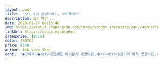 ```yaml
---
layout: post 
title:  "오! 마이 종이오리기, 아이톡북스" 
description: 오! 마이 ..
date: 2020-02-27 06:13:48 
img: https://static.coupangcdn.com/image/vendor_inventory/2407/4e285ffb68e17b60c279f9bac81b42a84328799b0df54746de19bc412018.jpg 
linkUrl: https://coupa.ng/brg6mu 
categories: [1019] 
color: 7E57C2 
price: 9540 
author: Ask View Shop 
cont:  "●구매후기●<br/>2단계도 어려운게 꽤많아요.<br/><br/>5살이라 아직 못했어요.<br/> 수준이 꽤높네요.<br/> 6<br/> -7살용같아요.<br/><br/>6세 여아가 하기에 어렵지 않은거 같습니다.<br/> 깔끔하게 오리진 못하는데 연습하면 더 잘할수 있겠죠ㅎㅎ<br/>6세 여아인데, 한창 가위질 못하다가 요즘에서야 조금씩 오리기에 흥미 보이더라구요.<br/><br/>◇◇◇◇◇◇◇◇◇◇◇◇◇◇◇◇◇◇◇◇◇<br/>.<br/> ★1단계는 선을따라 그린후 오리기.<br/><br/>.<br/> ★2단계는 대칭접기후 오리기.<br/><br/>.<br/> ★3단계는 한쌍접기후 오리기.<br/><br/>.<br/> ★4단계는 사가,오각,육각접기후 오리기.<br/><br/>그리고 색종이에는 점선따라 그리기도 함께 있어서, 오리기 뿐만 아니라 선 따라 그리기도 해 볼수 있어서 더더 좋네요.<br/><br/>데깔코마니 원리이지만 5살이라 완벽히 이해는 못하는듯해요 ㅎㅎ.<br/> 그냥 선을 따라 오리다보니 이해하더군요.<br/><br/>동봉된 색종이 다 쓰더라도 책자보고 다른 색종이에 그림 따라 그리고 오릴수 있을거 같아요.<br/><br/>무슨 종이오리기를 1만원이나 주고 사야되나싶었는데.<br/>.<br/><br/>무엇보다 만족스러운점은 그냥 오리기가 아니라<br/>반으로 접은후에 반만 선을따라 그리고 오리는 과정입니다.<br/><br/>받아서 포장 풀어보니 책자랑 색종이 함께 구성돼 있고 깔끔하게 잘 왔네요.<br/><br/>부모의도움이필요해요.<br/> 6살부터는 혼자 할수있어보여요.<br/><br/>설명서가 같이들어있어서 도움이되요.<br/><br/>아이들마다 차이는 있지만요.<br/><br/>아주쉬운것부터 어려운것도 있어요.<br/> 5살인 딸아이는 아직 병아리 다리를 완벽하게 오리지못했어요.<br/> 엄마의 도움이 필요했어요.<br/><br/>애랑 집에서 해줄 놀이 찾다가 마침 오리기놀이가 있어서 주문했어요.<br/><br/>요즘 강제 집콕하는 일이 많아져서ㅜ<br/>이것도 쉬운것부터 어려운게있어요.<br/> 2<br/> -3번 안팎으로 접은후에 오리기해야되요.<br/> 그러다보니 종이가 두꺼워져서 안전가위로 힘들어하네요.<br/> 일반가위를쓰는 아이들에게는 갠찮아보여요.<br/><br/>이유가있었네요.<br/> 단계별로 오리기가 참 잘되어있어요.<br/><br/>잉크냄새 거의없구요.<br/><br/>재잘거리는거 좋아하고 심하게 활동적인 여아인데 오리기 시키니 한참동안 조용히 활동하네요ㅎㅎ 선그리고 오리고 애가 집중 잘해요.<br/><br/>전체적으로 5살부터는 할수있어보이는 수준이지만<br/>점선을 따라 그림을 그리게하는 점이예요.<br/> 5살인 딸아이는 아직 스스로 그림을 잘 그리는 수준이 아니지만 .<br/>.<br/>선그리기처럼 잘 따라그리네요.<br/><br/>종이 모서리가 다칠정도로 날카롭지않아요.<br/><br/>종이두께는 색종이 두께구요.<br/><br/>집에서 놀이용으로 교육적이라 참 만족스럽네요.<br/><br/>집중력 향상에 좋을거 같고 심리적 안정에도 도움될거 같아요ㅋ<br/>집중력에 좋겠어요.<br/> (평소 주위산만한 아이라서요;;;;;)<br/>참고로 두 번 이상 접어서 오리는건 어른이 도와줘야 되요~ 아이들 악력의 가위질로는 다칠 우려가 있으니 그건 조심해야 될 것 같아요~<br/>케이스가 큼직해서 가위도 함께 보관할수 있으니 더 좋은거 같아요.<br/><br/>코로나때메 2월달부터 두 달 가까이 집밖에 나가지않고 7살 4살 아이들과 집에서 보내는데 뭐라도 해야되서 이것저것 다 검색하고 시키고 있는 와중에 구매해봤어요~ 열어보니 이게뭔가 살짝 실망 스러웠는데 의외로 아이들이 너무 좋아하고 꽤 오래 놀았어요~ 어른입장에선 시시해 보일수도 있지만 아이들 입장에선 되려 단순해서 부담없이 가위질하기 편하단 생각이 들어요~ 응용력도 생각보다 많아서 실수로 두 개 산걸 반품하지 않고 더 많이 가지고 놀 생각이에요~ 그냥 버린다 생각하니 아까웠는데 끈이나 실로 연결해 창문이나 빈 벽, 천장에 모빌로 만들어도 되고 액자로 만들어 장식하거나 거울이나 베란다 유리창이나 옷, 커튼 등에도 장식할 수도 있어요~ 응용력 갑 재미 갑이에요^^<br/>" 
---
```

